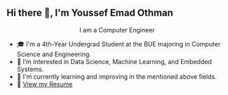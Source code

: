 ## Hi there 👋, I'm Youssef Emad Othman
<div align="center">
 
 I am a Computer Engineer
 </div>

- 🎓 I'm a 4th-Year Undergrad Student at the BUE majoring in Computer Science and Engineering.
- 🤝 I’m interested in Data Science, Machine Learning, and Embedded Systems.
- 🌱 I'm currently learning and improving in the mentioned above fields.
- 📄 [View my Resume](Resume.pdf)
